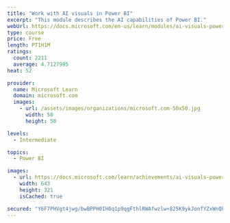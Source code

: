 ```yaml
---
title: "Work with AI visuals in Power BI"
excerpt: "This module describes the AI capabilities of Power BI."
webUrl: https://docs.microsoft.com/en-us/learn/modules/ai-visuals-power-bi/
type: course
price: Free
length: PT1H1M
ratings:
  count: 2211
  average: 4.7127995
heat: 52

provider:
  name: Microsoft Learn
  domain: microsoft.com
  images:
    - url: /assets/images/organizations/microsoft.com-50x50.jpg
      width: 50
      height: 50

levels:
  - Intermediate

topics:
  - Power BI

images:
  - url: https://docs.microsoft.com/learn/achievements/ai-visuals-power-bi-social.png
    width: 643
    height: 321
    isCached: true

secured: "Y6F7PHVgt4jwg/bwBPPH0IH0q1p9qgFthlRWAfwzlw+825K9ykJonfYZxWnQkAON69z8nIf/O4jDIK79pz2cAH4/Y94ycl7VZ6RFErTPAuGHw7htPOtD0chJRQxfX04xlC1camjKobFswo8OVnGdC+4qOCLzeBMpI4N/OVjJauSQIfIVFl3bF+E9CDOTk1JRcp7FURWwWtX6KzhIqpA1jo//2qn3tJrDIcBWjjrBhptJNUI6gIzlZ++C1lx535Aee4n+ij5bbOJHFiYZypaDCMpKB/dYEo4Mq5HDpCpjDy6kzLHkwFOVg1jVB5B5qvobO6KWZO+0SbDWS2r4r85uy5o56b6MBX6nCZTBQTDuhLN8fHRQOd3kiBo1iRyxpXlnKZXgKmcapInKd6y12V7lohbCAPm6YK7xYzkRw+lc5BM=;wjZSowHMDEe+JF5nTOMpPA=="
---
```


